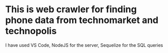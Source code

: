 # This is web crawler for finding phone data from technomarket and technopolis
I have used VS Code, NodeJS for the server, Sequelize for the SQL queries
